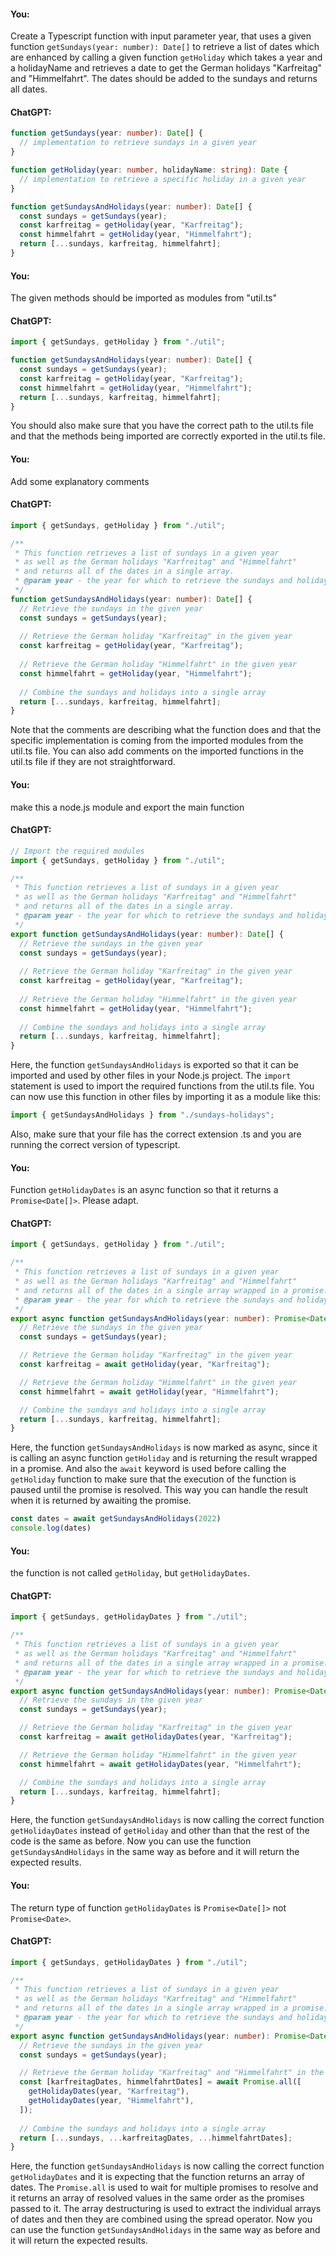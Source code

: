 #### You:
Create a Typescript function with input parameter year, that uses a given function `getSundays(year: number): Date[]` to retrieve a list of dates which are enhanced by calling a given function `getHoliday` which takes a year and a holidayName and retrieves a date to get the German holidays "Karfreitag" and "Himmelfahrt". The dates should be added to the sundays and returns all dates.

#### ChatGPT:
```typescript
function getSundays(year: number): Date[] {
  // implementation to retrieve sundays in a given year
}

function getHoliday(year: number, holidayName: string): Date {
  // implementation to retrieve a specific holiday in a given year
}

function getSundaysAndHolidays(year: number): Date[] {
  const sundays = getSundays(year);
  const karfreitag = getHoliday(year, "Karfreitag");
  const himmelfahrt = getHoliday(year, "Himmelfahrt");
  return [...sundays, karfreitag, himmelfahrt];
}
```

#### You:
The given methods should be imported as modules from "util.ts"

#### ChatGPT:
```typescript
import { getSundays, getHoliday } from "./util";

function getSundaysAndHolidays(year: number): Date[] {
  const sundays = getSundays(year);
  const karfreitag = getHoliday(year, "Karfreitag");
  const himmelfahrt = getHoliday(year, "Himmelfahrt");
  return [...sundays, karfreitag, himmelfahrt];
}
```

You should also make sure that you have the correct path to the util.ts file and that the methods being imported are correctly exported in the util.ts file.

#### You:
Add some explanatory comments

#### ChatGPT:
```typescript
import { getSundays, getHoliday } from "./util";

/**
 * This function retrieves a list of sundays in a given year
 * as well as the German holidays "Karfreitag" and "Himmelfahrt"
 * and returns all of the dates in a single array.
 * @param year - the year for which to retrieve the sundays and holidays
 */
function getSundaysAndHolidays(year: number): Date[] {
  // Retrieve the sundays in the given year
  const sundays = getSundays(year);
  
  // Retrieve the German holiday "Karfreitag" in the given year
  const karfreitag = getHoliday(year, "Karfreitag");
  
  // Retrieve the German holiday "Himmelfahrt" in the given year
  const himmelfahrt = getHoliday(year, "Himmelfahrt");
  
  // Combine the sundays and holidays into a single array
  return [...sundays, karfreitag, himmelfahrt];
}
```

Note that the comments are describing what the function does and that the specific implementation is coming from the imported modules from the util.ts file. You can also add comments on the imported functions in the util.ts file if they are not straightforward.

#### You:
make this a node.js module and export the main function

#### ChatGPT:
```typescript
// Import the required modules
import { getSundays, getHoliday } from "./util";

/**
 * This function retrieves a list of sundays in a given year
 * as well as the German holidays "Karfreitag" and "Himmelfahrt"
 * and returns all of the dates in a single array.
 * @param year - the year for which to retrieve the sundays and holidays
 */
export function getSundaysAndHolidays(year: number): Date[] {
  // Retrieve the sundays in the given year
  const sundays = getSundays(year);
  
  // Retrieve the German holiday "Karfreitag" in the given year
  const karfreitag = getHoliday(year, "Karfreitag");
  
  // Retrieve the German holiday "Himmelfahrt" in the given year
  const himmelfahrt = getHoliday(year, "Himmelfahrt");
  
  // Combine the sundays and holidays into a single array
  return [...sundays, karfreitag, himmelfahrt];
}
```

Here, the function `getSundaysAndHolidays` is exported so that it can be imported and used by other files in your Node.js project. The `import` statement is used to import the required functions from the util.ts file.
You can now use this function in other files by importing it as a module like this:

```typescript
import { getSundaysAndHolidays } from "./sundays-holidays";
```

Also, make sure that your file has the correct extension .ts and you are running the correct version of typescript.

#### You:
Function `getHolidayDates` is an async function so that it returns a `Promise<Date[]>`. Please adapt.

#### ChatGPT:
```typescript
import { getSundays, getHoliday } from "./util";

/**
 * This function retrieves a list of sundays in a given year
 * as well as the German holidays "Karfreitag" and "Himmelfahrt"
 * and returns all of the dates in a single array wrapped in a promise.
 * @param year - the year for which to retrieve the sundays and holidays
 */
export async function getSundaysAndHolidays(year: number): Promise<Date[]> {
  // Retrieve the sundays in the given year
  const sundays = getSundays(year);

  // Retrieve the German holiday "Karfreitag" in the given year
  const karfreitag = await getHoliday(year, "Karfreitag");

  // Retrieve the German holiday "Himmelfahrt" in the given year
  const himmelfahrt = await getHoliday(year, "Himmelfahrt");

  // Combine the sundays and holidays into a single array
  return [...sundays, karfreitag, himmelfahrt];
}
```

Here, the function `getSundaysAndHolidays` is now marked as async, since it is calling an async function `getHoliday` and is returning the result wrapped in a promise.
And also the `await` keyword is used before calling the `getHoliday` function to make sure that the execution of the function is paused until the promise is resolved.
This way you can handle the result when it is returned by awaiting the promise.

```javascript
const dates = await getSundaysAndHolidays(2022)
console.log(dates)
```

#### You:
the function is not called `getHoliday`, but `getHolidayDates`.

#### ChatGPT:
```typescript
import { getSundays, getHolidayDates } from "./util";

/**
 * This function retrieves a list of sundays in a given year
 * as well as the German holidays "Karfreitag" and "Himmelfahrt"
 * and returns all of the dates in a single array wrapped in a promise.
 * @param year - the year for which to retrieve the sundays and holidays
 */
export async function getSundaysAndHolidays(year: number): Promise<Date[]> {
  // Retrieve the sundays in the given year
  const sundays = getSundays(year);

  // Retrieve the German holiday "Karfreitag" in the given year
  const karfreitag = await getHolidayDates(year, "Karfreitag");

  // Retrieve the German holiday "Himmelfahrt" in the given year
  const himmelfahrt = await getHolidayDates(year, "Himmelfahrt");

  // Combine the sundays and holidays into a single array
  return [...sundays, karfreitag, himmelfahrt];
}
```

Here, the function `getSundaysAndHolidays` is now calling the correct function `getHolidayDates` instead of `getHoliday` and other than that the rest of the code is the same as before.
Now you can use the function `getSundaysAndHolidays` in the same way as before and it will return the expected results.

#### You:
The return type of function `getHolidayDates` is `Promise<Date[]>` not `Promise<Date>`.

#### ChatGPT:
```typescript
import { getSundays, getHolidayDates } from "./util";

/**
 * This function retrieves a list of sundays in a given year
 * as well as the German holidays "Karfreitag" and "Himmelfahrt"
 * and returns all of the dates in a single array wrapped in a promise.
 * @param year - the year for which to retrieve the sundays and holidays
 */
export async function getSundaysAndHolidays(year: number): Promise<Date[]> {
  // Retrieve the sundays in the given year
  const sundays = getSundays(year);

  // Retrieve the German holiday "Karfreitag" and "Himmelfahrt" in the given year
  const [karfreitagDates, himmelfahrtDates] = await Promise.all([
    getHolidayDates(year, "Karfreitag"),
    getHolidayDates(year, "Himmelfahrt"),
  ]);
  
  // Combine the sundays and holidays into a single array
  return [...sundays, ...karfreitagDates, ...himmelfahrtDates];
}
```

Here, the function `getSundaysAndHolidays` is now calling the correct function `getHolidayDates` and it is expecting that the function returns an array of dates.
The `Promise.all` is used to wait for multiple promises to resolve and it returns an array of resolved values in the same order as the promises passed to it.
The array destructuring is used to extract the individual arrays of dates and then they are combined using the spread operator.
Now you can use the function `getSundaysAndHolidays` in the same way as before and it will return the expected results.